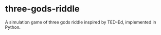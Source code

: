 # three-gods-riddle
A simulation game of three gods riddle inspired by TED-Ed, implemented in Python.
